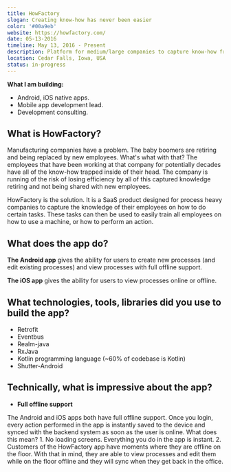 ```yaml
---
title: HowFactory
slogan: Creating know-how has never been easier
color: '#00a9eb'
website: https://howfactory.com/
date: 05-13-2016
timeline: May 13, 2016 - Present
description: Platform for medium/large companies to capture know-how from current employees to train new employees. Offline-first Android/iPhone app to view and edit your company's know-how documentation.
location: Cedar Falls, Iowa, USA
status: in-progress
---
```


**What I am building:**

* Android, iOS native apps.
* Mobile app development lead.
* Development consulting.

## What is HowFactory?

Manufacturing companies have a problem. The baby boomers are retiring and being replaced by new employees. What's what with that? The employees that have been working at that company for potentially decades have all of the know-how trapped inside of their head. The company is running of the risk of losing efficiency by all of this captured knowledge retiring and not being shared with new employees.

HowFactory is the solution. It is a SaaS product designed for process heavy companies to capture the knowledge of their employees on how to do certain tasks. These tasks can then be used to easily train all employees on how to use a machine, or how to perform an action.

## What does the app do?

**The Android app** gives the ability for users to create new processes (and edit existing processes) and view processes with full offline support.

**The iOS app** gives the ability for users to view processes online or offline.

## What technologies, tools, libraries did you use to build the app?

* Retrofit
* Eventbus
* Realm-java
* RxJava
* Kotlin programming language (~60% of codebase is Kotlin)
* Shutter-Android

## Technically, what is impressive about the app?

* **Full offline support**

The Android and iOS apps both have full offline support. Once you login, every action performed in the app is instantly saved to the device and synced with the backend system as soon as the user is online. What does this mean? 1. No loading screens. Everything you do in the app is instant. 2. Customers of the HowFactory app have moments where they are offline on the floor. With that in mind, they are able to view processes and edit them while on the floor offline and they will sync when they get back in the office.
